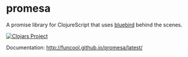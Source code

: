 # promesa #

A promise library for ClojureScript that uses [bluebird](https://github.com/petkaantonov/bluebird/)
behind the scenes.

[![Clojars Project](http://clojars.org/funcool/promesa/latest-version.svg)](http://clojars.org/funcool/promesa)

Documentation: http://funcool.github.io/promesa/latest/
